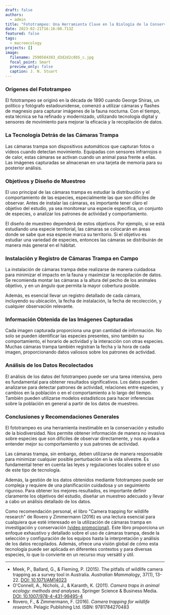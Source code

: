 ```yaml
---
draft: false
authors:
  - admin
title: "Fototrampeo: Una Herramienta Clave en la Biología de la Conservación"
date: 2023-02-21T16:16:08.713Z
featured: false
tags:
  - macroecology
projects: []
image:
  filename: 2590584383_d3d2d2c8b5_c.jpg
  focal_point: Smart
  preview_only: false
  caption: J. N. Stuart
---
```

<!--StartFragment-->

### Orígenes del Fototrampeo

El fototrampeo se originó en la década de 1890 cuando George Shiras, un político y fotógrafo estadounidense, comenzó a utilizar cámaras y flashes de magnesio para capturar imágenes de la fauna nocturna. Con el tiempo, esta técnica se ha refinado y modernizado, utilizando tecnología digital y sensores de movimiento para mejorar la eficacia y la recopilación de datos.

### La Tecnología Detrás de las Cámaras Trampa

Las cámaras trampa son dispositivos automáticos que capturan fotos o vídeos cuando detectan movimiento. Equipadas con sensores infrarrojos o de calor, estas cámaras se activan cuando un animal pasa frente a ellas. Las imágenes capturadas se almacenan en una tarjeta de memoria para su posterior análisis.

### Objetivos y Diseño de Muestreo

El uso principal de las cámaras trampa es estudiar la distribución y el comportamiento de las especies, especialmente las que son difíciles de observar. Antes de instalar las cámaras, es importante tener claro el objetivo del estudio, ya sea monitorear una especie específica, un conjunto de especies, o analizar los patrones de actividad y comportamiento.

El diseño de muestreo dependerá de estos objetivos. Por ejemplo, si se está estudiando una especie territorial, las cámaras se colocarán en áreas donde se sabe que esa especie marca su territorio. Si el objetivo es estudiar una variedad de especies, entonces las cámaras se distribuirán de manera más general en el hábitat.

### Instalación y Registro de Cámaras Trampa en Campo

La instalación de cámaras trampa debe realizarse de manera cuidadosa para minimizar el impacto en la fauna y maximizar la recopilación de datos. Se recomienda montar las cámaras a la altura del pecho de los animales objetivo, y en un ángulo que permita la mayor cobertura posible.

Además, es esencial llevar un registro detallado de cada cámara, incluyendo su ubicación, la fecha de instalación, la fecha de recolección, y cualquier observación relevante.

### Información Obtenida de las Imágenes Capturadas

Cada imagen capturada proporciona una gran cantidad de información. No solo se pueden identificar las especies presentes, sino también su comportamiento, el horario de actividad y la interacción con otras especies. Muchas cámaras trampa también registran la fecha y la hora de cada imagen, proporcionando datos valiosos sobre los patrones de actividad.

### Análisis de los Datos Recolectados

El análisis de los datos del fototrampeo puede ser una tarea intensiva, pero es fundamental para obtener resultados significativos. Los datos pueden analizarse para detectar patrones de actividad, relaciones entre especies, y cambios en la población o en el comportamiento a lo largo del tiempo. También pueden utilizarse modelos estadísticos para hacer inferencias sobre la población en general a partir de los datos de muestreo.

### Conclusiones y Recomendaciones Generales

El fototrampeo es una herramienta inestimable en la conservación y estudio de la biodiversidad. Nos permite obtener información de manera no invasiva sobre especies que son difíciles de observar directamente, y nos ayuda a entender mejor su comportamiento y sus patrones de actividad.

Las cámaras trampa, sin embargo, deben utilizarse de manera responsable para minimizar cualquier posible perturbación en la vida silvestre. Es fundamental tener en cuenta las leyes y regulaciones locales sobre el uso de este tipo de tecnología.

Además, la gestión de los datos obtenidos mediante fototrampeo puede ser compleja y requiere de una planificación cuidadosa y un seguimiento riguroso. Para obtener los mejores resultados, es importante definir claramente los objetivos del estudio, diseñar un muestreo adecuado y llevar a cabo un análisis detallado de los datos.

<!--EndFragment-->

Como recomendación personal, el libro "Camera trapping for wildlife research" de Rovero y Zimmermann (2016) es una lectura esencial para cualquiera que esté interesado en la utilización de cámaras trampa en investigación y conservación [(video promocional)](https://www.youtube.com/watch?v=yzr1QmH-RPU). Este libro proporciona un enfoque exhaustivo y detallado sobre el uso de cámaras trampa, desde la selección y configuración de los equipos hasta la interpretación y análisis de los datos recopilados. Además, ofrece una visión global de cómo esta tecnología puede ser aplicada en diferentes contextos y para diversas especies, lo que lo convierte en un recurso muy versátil y útil. [](https://www.youtube.com/watch?v=yzr1QmH-RPU)

<!-- wp:separator -->

- - -

<!-- /wp:separator -->

<!--StartFragment-->

* Meek, P., Ballard, G., & Fleming, P. (2015). The pitfalls of wildlife camera trapping as a survey tool in Australia. *Australian Mammalogy*, 37(1), 13-22. [DOI: 10.1071/AM14023](https://doi.org/10.1071/AM14023)
* O'Connell, A., Nichols, J., & Karanth, K. (2011). *Camera traps in animal ecology: methods and analyses*. Springer Science & Business Media. [DOI: 10.1007/978-4-431-99495-4](https://doi.org/10.1007/978-4-431-99495-4)
* Rovero, F., & Zimmermann, F. (2016). *Camera trapping for wildlife research*. Pelagic Publishing Ltd. ISBN: 9781784270483[](https://doi.org/10.2307/j.ctt1g04zj7)

<!--EndFragment-->
